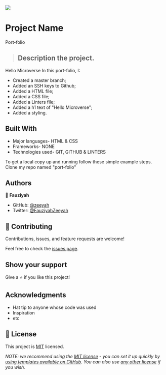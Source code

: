 ![](https://img.shields.io/badge/Microverse-blueviolet)

# Project Name
Port-folio

> ## Description the project.
  Hello Microverse
 In this port-folio, I:
 - Created a master branch;
 - Added an SSH keys to Github;
 - Added a HTML file;
 - Added a CSS file;
 - Added a Linters file;
 - Added a h1 text of "Hello Microverse";
 - Added a styling.


## Built With

- Major languages- HTML & CSS
- Frameworks- NONE
- Technologies used- GIT, GITHUB & LINTERS


To get a local copy up and running follow these simple example steps. Clone my repo named "port-folio"


## Authors

👤 **Fauziyah**

- GitHub: [@zeeyah](https://github.com/fauziyahzeeyah)
- Twitter: [@FauziyahZeeyah](https://twitter.com/FauziyahZeeyah?t=5x4tHwdJG62bloZ3QehDcw&s=08)

## 🤝 Contributing

Contributions, issues, and feature requests are welcome!

Feel free to check the [issues page](../../issues/).

## Show your support

Give a ⭐️ if you like this project!

## Acknowledgments

- Hat tip to anyone whose code was used
- Inspiration
- etc

## 📝 License

This project is [MIT](./LICENSE) licensed.

_NOTE: we recommend using the [MIT license](https://choosealicense.com/licenses/mit/) - you can set it up quickly by [using templates available on GitHub](https://docs.github.com/en/communities/setting-up-your-project-for-healthy-contributions/adding-a-license-to-a-repository). You can also use [any other license](https://choosealicense.com/licenses/) if you wish._
